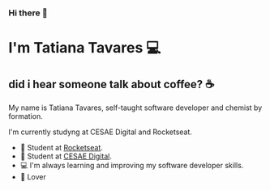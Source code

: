### Hi there 👋

<!--
**tatianasstavares/tatianasstavares** is a ✨ _special_ ✨ repository because its `README.md` (this file) appears on your GitHub profile.

Here are some ideas to get you started:

- 🔭 I’m currently working on ...
- 🌱 I’m currently learning ...
- 👯 I’m looking to collaborate on ...
- 🤔 I’m looking for help with ...
- 💬 Ask me about ...
- 📫 How to reach me: ...
- 😄 Pronouns: ...
- ⚡ Fun fact: ...
-->

#  I'm Tatiana Tavares 💻
## did i hear someone talk about coffee? ☕

My name is Tatiana Tavares, self-taught software developer and chemist by formation. 

I'm currently studyng at CESAE Digital and Rocketseat.

-  🚀   Student at [Rocketseat](https://rocketseat.com.br/).
-  🔖   Student at [CESAE Digital](https://www.cesae.pt/).
-  💻   I'm always learning and improving my software developer skills.
-  🐶   Lover
